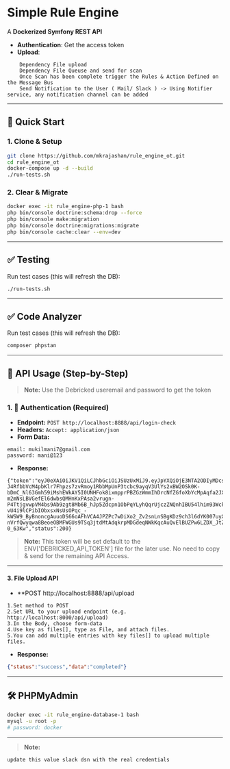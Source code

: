 
# Simple Rule Engine


A **Dockerized Symfony REST API**

- **Authentication**: Get the access token
- **Upload**: 
```text
    Dependency File upload 
    Dependency File Queuse and send for scan
    Once Scan has been complete trigger the Rules & Action Defined on the Message Bus
    Send Notification to the User ( Mail/ Slack ) -> Using Notifier service, any notification channel can be added
```
---

## 🚀 Quick Start

### 1. Clone & Setup

```bash
git clone https://github.com/mkrajashan/rule_engine_ot.git
cd rule_engine_ot
docker-compose up -d --build
./run-tests.sh
```

### 2. Clear & Migrate

```bash
docker exec -it rule_engine-php-1 bash
php bin/console doctrine:schema:drop --force
php bin/console make:migration
php bin/console doctrine:migrations:migrate
php bin/console cache:clear --env=dev
```

---

## ✅ Testing

Run test cases (this will refresh the DB):

```bash
./run-tests.sh
```

---

## ✅ Code Analyzer

Run test cases (this will refresh the DB):

```bash
composer phpstan
```

---

## 🧪 API Usage (Step-by-Step)

> **Note:** Use the Debricked useremail and password to get the token

### 1. 🔐 Authentication (Required)

- **Endpoint:** `POST http://localhost:8888/api/login-check`
- **Headers:** `Accept: application/json`
- **Form Data:**

```text
email: mukilmani7@gmail.com
password: mani@123
```

- **Response:**

```Sample json
{"token":"eyJ0eXAiOiJKV1QiLCJhbGciOiJSUzUxMiJ9.eyJpYXQiOjE3NTA2ODIyMDcsImV4cCI6MTc1MDY4NTgwNywicm9sZXMiOlsiUk9MRV9SRVBPU0lUT1JZX0FETUlOIiwiUk9MRV9DT01QQU5ZX0FETUlOIiwiUk9MRV9VU0VSIl0sImVtYWlsIjoibXVraWxtYW5pNzlAZ21haWwuY29tIn0.lHUGI_WexZZx65TDeHXq-J4RfbbVcM4pbKlr7Fhpzs7zvRmoy1RbbMpUnP3tcbc9ayqV3UlYs2xBW2OSk0K-bDmC_Nl63Gmh59iMshEWkAY5I0UNHFok8ixmpprPBZGzWmmIhDrcNfZGfoXbYcMpAqfa2JXs3Uq9-m2mNsLBVGefEl6dwbsQMHnKxPAsa2vrugn-P4TtjgvwpVM4bs9Ab9zgt8Mb6B_hJp5Zdcpn1ObPqYLyhQqrUjczZNQnhIBU54lhim93WckPOvI228k4N0jHrmJqdPGjhnOIZP5SqURDX0pVRMDiv1xlpnAMi_VcF3eham5SPkBUhuHf7cUFEOLtCDzuOC628daK1IsvB7cp7qPekM2DL7b1ReQvBlqXb5j-vU4i9lCPibIObxsxNsUsOPqc_-kWSW9_ByBnoncgAuuoDS66oAFhVCA4JPZPc7wDiXo2_Zv2snLnSBgKDz9ch3l6dYK007uyXcq5CVa86fLcYS5f6MOcUsqvqY4fnuZkJFkVjGmumukuLTFBH1VzjNQEOK4UG8Lle2R1KuJNkYgYw8IX3zYJFpPTSGpweeia9OI2-nVrfQwyqwa8BeoeOBMFWGUs9TSq3jtdMtAdqkrpMDGdeqNWkKqcAuQvElBUZPw6LZDX_JtZ8c_DUOOgw4r9ka87m22V-0_63Kw","status":200}
```

> **Note:** This token will be set default to the ENV['DEBRICKED_API_TOKEN'] file for the later use. No need to copy & send for the remaining API Access.

---

#### 3. File Upload API

- **POST http://localhost:8888/api/upload
```text
1.Set method to POST
2.Set URL to your upload endpoint (e.g. http://localhost:8000/api/upload)
3.In the Body, choose form-data
4.Use key as files[], type as File, and attach files.
5.You can add multiple entries with key files[] to upload multiple files.
```
- **Response:**
```json
{"status":"success","data":"completed"}
```
---
## 🛠 PHPMyAdmin

```bash
docker exec -it rule_engine-database-1 bash
mysql -u root -p
# password: docker
```
---

> **Note:**  
```text
update this value slack dsn with the real credentials
```

